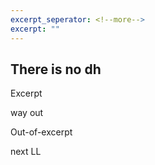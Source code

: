 ```yaml
---
excerpt_seperator: <!--more-->
excerpt: ""
---
```




## There is no dh

Excerpt
<!--more-->

way out

Out-of-excerpt

next LL
